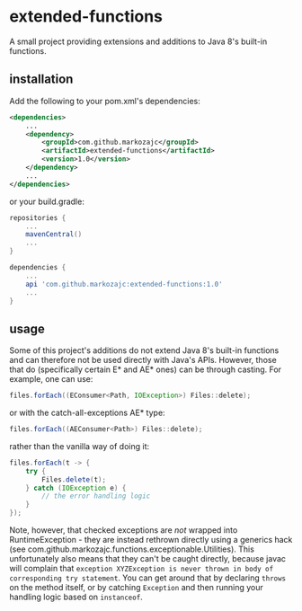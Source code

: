 # extended-functions

A small project providing extensions and additions to Java 8's built-in functions.

## installation

Add the following to your pom.xml's dependencies:
	
```xml
<dependencies>
	...
	<dependency>
		<groupId>com.github.markozajc</groupId>
		<artifactId>extended-functions</artifactId>
		<version>1.0</version>
	</dependency>
	...
</dependencies>
```

or your build.gradle:

```groovy
repositories {
	...
	mavenCentral()
	...
}

dependencies {
	...
	api 'com.github.markozajc:extended-functions:1.0'
	...
}
```
	
## usage

Some of this project's additions do not extend Java 8's built-in functions and can therefore not be used directly with Java's APIs. However, those that do (specifically certain E\* and AE\* ones) can be through casting. For example, one can use:

```java
files.forEach((EConsumer<Path, IOException>) Files::delete);
```

or with the catch-all-exceptions AE\* type:

```java
files.forEach((AEConsumer<Path>) Files::delete);
```

rather than the vanilla way of doing it:

```java
files.forEach(t -> {
	try {
		Files.delete(t);
	} catch (IOException e) {
		// the error handling logic
	}
});
```

Note, however, that checked exceptions are _not_ wrapped into RuntimeException - they are instead rethrown directly using a generics hack (see com.github.markozajc.functions.exceptionable.Utilities). This unfortunately also means that they can't be caught directly, because javac will complain that `exception XYZException is never thrown in body of corresponding try statement`. You can get around that by declaring `throws` on the method itself, or by catching `Exception` and then running your handling logic based on `instanceof`.